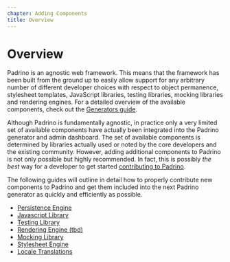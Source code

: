 ```yaml
---
chapter: Adding Components
title: Overview
---
```


# Overview

Padrino is an agnostic web framework. This means that the framework has been
built from the ground up to easily allow support for any arbitrary number of
different developer choices with respect to object permanence, stylesheet
templates, JavaScript libraries, testing libraries, mocking libraries and
rendering engines. For a detailed overview of the available components, check
out the [Generators guide](/guides/generators/overview "generators guide").

Although Padrino is fundamentally agnostic, in practice only a very limited set
of available components have actually been integrated into the Padrino generator
and admin dashboard. The set of available components is determined by libraries
actually used or noted by the core developers and the existing community.
However, adding additional components to Padrino is not only possible but highly
recommended. In fact, this is possibly _the best_ way for a developer to get
started [contributing to Padrino](/contribute "contributing to Padrino").

The following guides will outline in detail how to properly contribute new
components to Padrino and get them included into the next Padrino generator as
quickly and efficiently as possible.

- [Persistence Engine](/guides/adding-components/persistence-engine "Persistence Engine")
- [Javascript Library](/guides/adding-components/javascript-engine "Javascript Library")
- [Testing Library](/guides/adding-components/testing-library "Testing Library")
- [Rendering Engine (tbd)](/guides/adding-components/ "Rendering Engine")
- [Mocking Library](/guides/adding-components/mocking-library "Mocking Library")
- [Stylesheet Engine](/guides/adding-components/stylesheet-engine "Stylesheet Engine")
- [Locale Translations](/guides/adding-components/locale-translations "Locale Translations")

